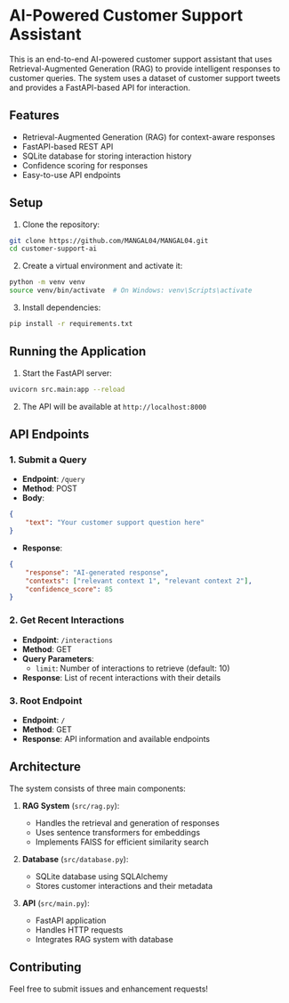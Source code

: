 # AI-Powered Customer Support Assistant

This is an end-to-end AI-powered customer support assistant that uses Retrieval-Augmented Generation (RAG) to provide intelligent responses to customer queries. The system uses a dataset of customer support tweets and provides a FastAPI-based API for interaction.

## Features

- Retrieval-Augmented Generation (RAG) for context-aware responses
- FastAPI-based REST API
- SQLite database for storing interaction history
- Confidence scoring for responses
- Easy-to-use API endpoints

## Setup

1. Clone the repository:
```bash
git clone https://github.com/MANGAL04/MANGAL04.git
cd customer-support-ai
```

2. Create a virtual environment and activate it:
```bash
python -m venv venv
source venv/bin/activate  # On Windows: venv\Scripts\activate
```

3. Install dependencies:
```bash
pip install -r requirements.txt
```

## Running the Application

1. Start the FastAPI server:
```bash
uvicorn src.main:app --reload
```

2. The API will be available at `http://localhost:8000`

## API Endpoints

### 1. Submit a Query
- **Endpoint**: `/query`
- **Method**: POST
- **Body**:
```json
{
    "text": "Your customer support question here"
}
```
- **Response**:
```json
{
    "response": "AI-generated response",
    "contexts": ["relevant context 1", "relevant context 2"],
    "confidence_score": 85
}
```

### 2. Get Recent Interactions
- **Endpoint**: `/interactions`
- **Method**: GET
- **Query Parameters**:
  - `limit`: Number of interactions to retrieve (default: 10)
- **Response**: List of recent interactions with their details

### 3. Root Endpoint
- **Endpoint**: `/`
- **Method**: GET
- **Response**: API information and available endpoints

## Architecture

The system consists of three main components:

1. **RAG System** (`src/rag.py`):
   - Handles the retrieval and generation of responses
   - Uses sentence transformers for embeddings
   - Implements FAISS for efficient similarity search

2. **Database** (`src/database.py`):
   - SQLite database using SQLAlchemy
   - Stores customer interactions and their metadata

3. **API** (`src/main.py`):
   - FastAPI application
   - Handles HTTP requests
   - Integrates RAG system with database

## Contributing

Feel free to submit issues and enhancement requests! 
